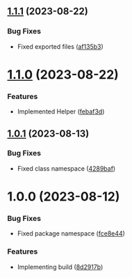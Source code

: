 ## [1.1.1](https://github.com/oblakstudio/wp-plugin-settings-manager/compare/v1.1.0...v1.1.1) (2023-08-22)


### Bug Fixes

* Fixed exported files ([af135b3](https://github.com/oblakstudio/wp-plugin-settings-manager/commit/af135b30bfb91c62bd64178129367cf9e23acd86))

# [1.1.0](https://github.com/oblakstudio/wp-plugin-settings-manager/compare/v1.0.1...v1.1.0) (2023-08-22)


### Features

* Implemented Helper ([febaf3d](https://github.com/oblakstudio/wp-plugin-settings-manager/commit/febaf3dfd3a1c5454e35e3604d4ba0c7180d622e))

## [1.0.1](https://github.com/oblakstudio/wp-plugin-settings-manager/compare/v1.0.0...v1.0.1) (2023-08-13)


### Bug Fixes

* Fixed class namespace ([4289baf](https://github.com/oblakstudio/wp-plugin-settings-manager/commit/4289baf7066f78d6770c5cacfceb2506b897389d))

# 1.0.0 (2023-08-12)


### Bug Fixes

* Fixed package namespace ([fce8e44](https://github.com/oblakstudio/wp-plugin-settings-manager/commit/fce8e44e6fe1b52ad9cfe68a5adba38465dd8c90))


### Features

* Implementing build ([8d2917b](https://github.com/oblakstudio/wp-plugin-settings-manager/commit/8d2917b4f914ff68156f5fd1796ec7d30cf1af1d))

